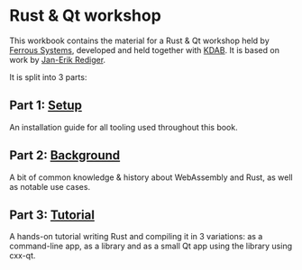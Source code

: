 # Rust & Qt workshop

This workbook contains the material for a Rust & Qt workshop held by [Ferrous Systems](https://ferrous-systems.com/), developed and held together with [KDAB](https://kdab.com). It is based on work by [Jan-Erik Rediger](https://fnordig.de/).

It is split into 3 parts:

## Part 1: [Setup](preparations.md)

An installation guide for all tooling used throughout this book.

## Part 2: [Background](what-is-webassembly.md)

A bit of common knowledge & history about WebAssembly and Rust,
as well as notable use cases.

## Part 3: [Tutorial](./tutorial/index.md)

A hands-on tutorial writing Rust and compiling it in 3 variations: as a command-line app, as a library and as a small Qt app using the library using cxx-qt.
